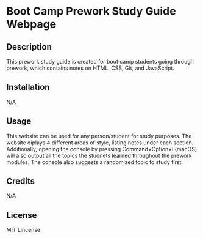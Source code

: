 # Boot Camp Prework Study Guide Webpage

## Description

This prework study guide is created for boot camp students going through prework, which contains notes on HTML, CSS, Git, and JavaScript.

## Installation

N/A

## Usage

This website can be used for any person/student for study purposes. The website diplays 4 different areas of style, listing notes under each section. Additionally, opening the console by pressing Command+Option+I (macOS) will also output all the topics the studnets learned throughout the prework modules. The console also suggests a randomized topic to study first. 

## Credits

N/A

## License

MIT Lincense
